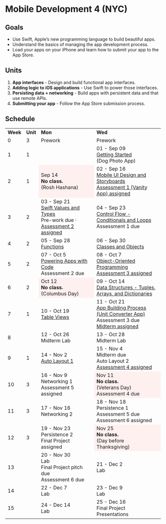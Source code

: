# Mobile Development 4 (NYC)


## Goals

* Use Swift, Apple’s new programming language to build beautiful apps.
* Understand the basics of managing the app development process.
* Load your apps on your iPhone and learn how to submit your app to the App Store.


## Units

1. **App interfaces** - Design and build functional app interfaces.
2. **Adding logic to iOS applications** - Use Swift to power those interfaces.
3. **Persisting data + networking** - Build apps with persistent data and that use remote APIs.
4. **Submitting your app** - Follow the App Store submission process.


## Schedule

<table>
  <tr>
    <td><strong>Week</strong></td>
    <td><strong>Unit</strong></td>
    <td><strong>Mon</strong></td>
    <td><strong>Wed</strong></td>
  </tr>
  <tr>
    <td>0</td>
    <td>3</td>
    <td>Prework</td>
    <td>Prework</td>
  </tr>
  <tr>
    <td>1</td>
    <td>1</td>
    <td></td>
    <td>01 - Sep 09<br>
<a href="https://github.com/ga-students/MOB-NYC-4/tree/master/Sessions/01">Getting Started</a><br>
(Dog Photo App)</td>
  </tr>
  <tr>
    <td>2</td>
    <td>1</td>
    <td style="background-color:#fff0f0">Sep 14<br><strong>No class.</strong><br>(Rosh Hashana)</td>
    <td>02 - Sep 16<br>
<a href="https://github.com/ga-students/MOB-NYC-4/tree/master/Sessions/02">Mobile UI Design and Storyboards</a><br>
<a href="https://github.com/ga-students/MOB-NYC-4/tree/master/Assessments/Assessment%201">Assessment 1 (Vanity App) assigned</a></td>
  </tr>
  <tr>
    <td>3</td>
    <td>2</td>
    <td>03 - Sep 21<br>
<a href="https://github.com/ga-students/MOB-NYC-4/tree/master/Sessions/03">Swift Values and Types</a><br>
Pre-work due · <a href="https://github.com/ga-students/MOB-NYC-4/tree/master/Assessments/Assessment%202">Assessment 2 assigned</a></td>
    <td>04 - Sep 23<br>
<a href="https://github.com/ga-students/MOB-NYC-4/tree/master/Sessions/04">Control Flow - Conditionals and Loops</a><br>
Assessment 1 due</td>
  </tr>
  <tr>
    <td>4</td>
    <td>2</td>
    <td>05 - Sep 28<br>
<a href="https://github.com/ga-students/MOB-NYC-4/tree/master/Sessions/05">Functions</a></td>
    <td>
      06 - Sep 30<br>
      <a href="https://github.com/ga-students/MOB-NYC-4/tree/master/Sessions/06">Classes and Objects</a>
    </td>
  </tr>
  <tr>
    <td>5</td>
    <td>2</td>
    <td>07 - Oct 5<br>
      <a href="https://github.com/ga-students/MOB-NYC-4/tree/master/Sessions/07">Powering Apps with Code</a><br>
      Assessment 2 due
    </td>
    <td>08 - Oct 7<br>
      <a href="https://github.com/ga-students/MOB-NYC-4/tree/master/Sessions/08">Object-Oriented Programming</a><br>
      <a href="https://github.com/ga-students/MOB-NYC-4/tree/master/Assessments/Assessment%203">Assessment 3 assigned</a>
    </td>
  </tr>
  <tr>
    <td>6</td>
    <td>2</td>
    <td style="background-color:#fff0f0">
      Oct 12<br>
      <strong>No class.</strong><br>(Columbus Day)
    </td>
    <td>
      09 - Oct 14<br>
      <a href="https://github.com/ga-students/MOB-NYC-4/tree/master/Sessions/09">Data Structures - Tuples, Arrays, and Dictionaries</a>
    </td>
  </tr>
  <tr>
    <td>7</td>
    <td>1</td>
    <td>
      10 - Oct 19<br>
      <a href="https://github.com/ga-students/MOB-NYC-4/tree/master/Sessions/10">Table Views</a>
    </td>
    <td>
      11 - Oct 21<br>
      <a href="https://github.com/ga-students/MOB-NYC-4/tree/master/Sessions/11">App Building Process<br>
      (Unit Converter App)</a><br>
      Assessment 3 due<br>
      <a href="https://github.com/ga-students/MOB-NYC-4/tree/master/Projects/Midterm">Midterm assigned</a>
    </td>
  </tr>

  <tr>
    <td>8</td>
    <td></td>
    <td>
      12 - Oct 26<br>
      Midterm Lab
    </td>
    <td>
      13 - Oct 28<br>
      Midterm Lab
    </td>
  </tr>

  <tr>
    <td>9</td>
    <td>1</td>
    <td>
      14 - Nov 2<br>
      <a href="https://github.com/ga-students/MOB-NYC-4/tree/master/Sessions/14">Auto Layout 1</a>
    </td>
    <td>
      15 - Nov 4<br>
      Midterm due<br>
      Auto Layout 2<br>
      <a href="https://github.com/ga-students/MOB-NYC-4/tree/master/Assessments/Assessment%204">Assessment 4 assigned</a>
    </td>
  </tr>

  <tr>
    <td>10</td>
    <td>3</td>
    <td>
      16 - Nov 9<br>
      Networking 1<br>
      Assessment 5 assigned
    </td>
    <td style="background-color:#fff0f0">
      Nov 11<br>
      <strong>No class.</strong><br>
      (Veterans Day)<br>
      Assessment 4 due
    </td>
  </tr>

  <tr>
    <td>11</td>
    <td>3</td>
    <td>
      17 - Nov 16<br>
      Networking 2
    </td>
    <td>
      18 - Nov 18<br>
      Persistence 1<br>
      Assessment 5 due<br>
      Assessment 6 assigned
    </td>
  </tr>

  <tr>
    <td>12</td>
    <td>3</td>
    <td>
      19 - Nov 23<br>
      Persistence 2<br>
      Final Project assigned
    </td>
    <td style="background-color:#fff0f0">
      Nov 25<br>
      <strong>No class.</strong><br>
      (Day before Thanksgiving)
    </td>
  </tr>

  <tr>
    <td>13</td>
    <td></td>
    <td>20 - Nov 30<br>
Lab<br>
Final Project pitch due<br>
Assessment 6 due</td>
    <td>21 - Dec 2<br>
Lab</td>
  </tr>
  <tr>
    <td>14</td>
    <td></td>
    <td>22 - Dec 7<br>
Lab</td>
    <td>23 - Dec 9<br>
Lab</td>
  </tr>
  <tr>
    <td>15</td>
    <td></td>
    <td>24 - Dec 14<br>
Lab</td>
    <td>25 - Dec 16<br>
Final Project Presentations</td>
  </tr>
</table>
